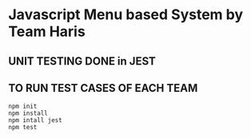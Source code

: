 # Javascript Menu based System by Team Haris

## UNIT TESTING DONE in JEST

## TO RUN TEST CASES OF EACH TEAM

```
npm init
npm install
npm intall jest
npm test

```
